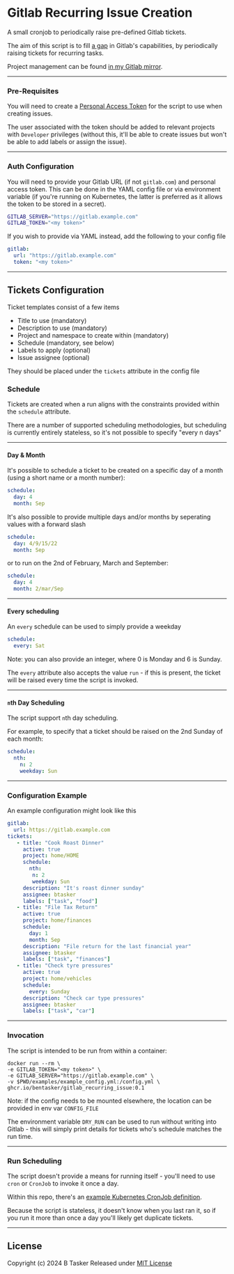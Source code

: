 # Gitlab Recurring Issue Creation

A small cronjob to periodically raise pre-defined Gitlab tickets.

The aim of this script is to fill [a gap](https://gitlab.com/gitlab-org/gitlab/-/issues/15981) in Gitlab's capabilities, by periodically raising tickets for recurring tasks.

Project management can be found [in my Gitlab mirror](https://projects.bentasker.co.uk/gils_projects/project/utilities/gitlab_recurring_issue.html).

---

### Pre-Requisites

You will need to create a [Personal Access Token](https://docs.gitlab.com/ee/user/profile/personal_access_tokens.html) for the script to use when creating issues.

The user associated with the token should be added to relevant projects with `Developer` privileges (without this, it'll be able to create issues but won't be able to add labels or assign the issue).


---

### Auth Configuration

You will need to provide your Gitlab URL (if not `gitlab.com`) and personal access token. This can be done in the YAML config file or via environment variable (if you're running on Kubernetes, the latter is preferred as it allows the token to be stored in a secret).

```sh
GITLAB_SERVER="https://gitlab.example.com"
GITLAB_TOKEN="<my token>"
```

If you wish to provide via YAML instead, add the following to your config file
```yaml
gitlab:
  url: "https://gitlab.example.com" 
  token: "<my token>"
```

---

## Tickets Configuration

Ticket templates consist of a few items

* Title to use (mandatory)
* Description to use (mandatory)
* Project and namespace to create within (mandatory)
* Schedule (mandatory, see below)
* Labels to apply (optional)
* Issue assignee (optional)

They should be placed under the `tickets` attribute in the config file


### Schedule

Tickets are created when a run aligns with the constraints provided within the `schedule` attribute.

There are a number of supported scheduling methodologies, but scheduling is currently entirely stateless, so it's not possible to specify "every n days"

---

#### Day & Month

It's possible to schedule a ticket to be created on a specific day of a month (using a short name or a month number):
```yaml
schedule:
  day: 4
  month: Sep
```

It's also possible to provide multiple days and/or months by seperating values with a forward slash
```yaml
schedule:
  day: 4/9/15/22
  month: Sep
```

or to run on the 2nd of February, March and September:
```yaml
schedule:
  day: 4
  month: 2/mar/Sep
```

---

#### Every scheduling

An `every` schedule can be used to simply provide a weekday
```yaml
schedule:
  every: Sat
```

Note: you can also provide an integer, where 0 is Monday and 6 is Sunday.

The `every` attribute also accepts the value `run` - if this is present, the ticket will be raised every time the script is invoked.

---

#### `n`th Day Scheduling

The script support `n`th day scheduling.

For example, to specify that a ticket should be raised on the 2nd Sunday of each month:
```yaml
schedule:
  nth:
    n: 2
    weekday: Sun
```

---

### Configuration Example

An example configuration might look like this
```yaml
gitlab:
  url: https://gitlab.example.com
tickets:
   - title: "Cook Roast Dinner"
     active: true
     project: home/HOME
     schedule:
       nth:
        n: 2
        weekday: Sun
     description: "It's roast dinner sunday"
     assignee: btasker
     labels: ["task", "food"]
   - title: "File Tax Return"
     active: true
     project: home/finances
     schedule:
       day: 1
       month: Sep
     description: "File return for the last financial year"
     assignee: btasker
     labels: ["task", "finances"]
   - title: "Check tyre pressures"
     active: true
     project: home/vehicles
     schedule:
       every: Sunday
     description: "Check car type pressures"
     assignee: btasker
     labels: ["task", "car"]
```

---

### Invocation

The script is intended to be run from within a container:
```
docker run --rm \
-e GITLAB_TOKEN="<my token>" \
-e GITLAB_SERVER="https://gitlab.example.com" \
-v $PWD/examples/example_config.yml:/config.yml \
ghcr.io/bentasker/gitlab_recurring_issue:0.1
```

Note: if the config needs to be mounted elsewhere, the location can be provided in env var `CONFIG_FILE`

The environment variable `DRY_RUN` can be used to run without writing into Gitlab - this will simply print details for tickets who's schedule matches the run time.

---

### Run Scheduling

The script doesn't provide a means for running itself - you'll need to use `cron` or `CronJob` to invoke it once a day.

Within this repo, there's an [example Kubernetes CronJob definition](examples/kubernetes.yml).


Because the script is stateless, it doesn't know when you last ran it, so if you run it more than once a day you'll likely get duplicate tickets.


---

## License

Copyright (c) 2024 B Tasker
Released under [MIT License](https://www.bentasker.co.uk/pages/licenses/mit-license.html)





